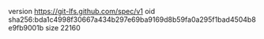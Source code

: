 version https://git-lfs.github.com/spec/v1
oid sha256:bda1c4998f30667a434b297e69ba9169d8b59fa0a295f1bad4504b8e9fb9001b
size 22160
